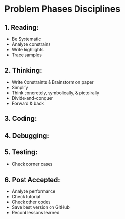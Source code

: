 # Problem Phases Disciplines
## 1. Reading:
- Be Systematic
- Analyze constrains 
- Write highlights
- Trace samples
## 2. Thinking:
- Write Constraints & Brainstorm on paper
- Simplify
- Think concretely, symbolically, & pictoirally
- Divide-and-conquer
- Forward & back
<!-- - Rank & attack ideas -->
## 3. Coding:
## 4. Debugging:
## 5. Testing:
- Check corner cases
## 6. Post Accepted:
- Analyze performance
- Check tutorial
- Check other codes
- Save best version on GitHub
- Record lessons learned
